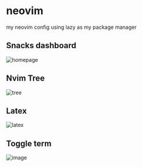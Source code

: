 # neovim
my neovim config using lazy as my package manager

## Snacks dashboard
![homepage](https://github.com/user-attachments/assets/05e80ba5-2718-40d7-ae8c-b1e1e0cca2fb)

## Nvim Tree
![tree](https://github.com/user-attachments/assets/06b0a0d5-5352-4123-a1ff-36d27f49324f)

## Latex
![latex](https://github.com/user-attachments/assets/d5072a76-656b-42fd-9fe1-fed5a1728c7e)

## Toggle term
![image](https://github.com/user-attachments/assets/6edeed8b-cb5f-451a-85b9-f8d83236a6bf)



